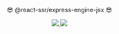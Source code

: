 <p align="center">😎 @react-ssr/express-engine-jsx 😎</p>
<p align="center">
  <a href="https://npm.im/@react-ssr/express-engine-jsx" alt="A version of @react-ssr/express-engine-jsx">
    <img src="https://img.shields.io/npm/v/@react-ssr/express-engine-jsx.svg">
  </a>
  <a href="https://npm.im/@react-ssr/express-engine-jsx" alt="Downloads of @react-ssr/express-engine-jsx">
    <img src="https://img.shields.io/npm/dt/@react-ssr/express-engine-jsx.svg">
  </a>
</p>
